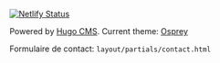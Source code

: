 [![Netlify Status](https://api.netlify.com/api/v1/badges/cb711e55-b1ce-4768-9086-f55130acb3f1/deploy-status)](https://app.netlify.com/sites/hardcore-yalow-5dab64/deploys)

Powered by [Hugo CMS](https://gohugo.io/). Current theme: [Osprey](https://github.com/tomanistor/osprey)

Formulaire de contact: `layout/partials/contact.html`
